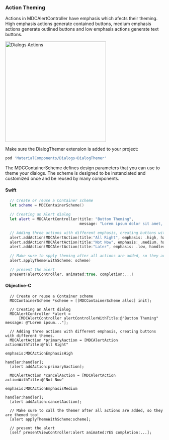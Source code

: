 ### Action Theming

Actions in MDCAlertController have emphasis which afects their theming.
High emphasis actions generate contained buttons, medium emphasis actions generate outlined buttons and low emphasis actions generate text buttons.

<div class="article__asset article__asset--screenshot">
  <img src="docs/assets/dialogButtons.png" alt="Dialogs Actions" width="320">
</div>

Make sure the DialogThemer extension is added to your project:

```bash
pod 'MaterialComponents/Dialogs+DialogThemer'
```

The MDCContainerScheme defines design parameters that you can use to theme your dialogs.  The scheme is designed to be instanciated and customized once and be reused by many components.

<!--<div class="material-code-render" markdown="1">-->
#### Swift
```swift
  // Create or reuse a Container scheme
  let scheme = MDCContainerScheme()

  // Creating an Alert dialog
  let alert = MDCAlertController(title: "Button Theming",
                                 message: "Lorem ipsum dolor sit amet, sit consectetur adipiscing")

  // Adding three actions with different emphasis, creating buttons with different themes.
  alert.addAction(MDCAlertAction(title:"All Right", emphasis: .high, handler: handler))
  alert.addAction(MDCAlertAction(title:"Not Now", emphasis: .medium, handler: handler))
  alert.addAction(MDCAlertAction(title:"Later", emphasis: .low, handler: handler))

  // Make sure to spply theming after all actions are added, so they are themed too!
  alert.applyTheme(withScheme: scheme)

  // present the alert
  present(alertController, animated:true, completion:...)
```

#### Objective-C

```objc
  // Create or reuse a Container scheme
  MDCContainerScheme *scheme = [[MDCContainerScheme alloc] init];

  // Creating an Alert dialog
  MDCAlertController *alert = 
      [MDCAlertController alertControllerWithTitle:@"Button Theming" message: @"Lorem ipsum..."];

  // Adding three actions with different emphasis, creating buttons with different themes.
  MDCAlertAction *primaryAaction = [MDCAlertAction actionWithTitle:@"All Right"
                                                          emphasis:MDCActionEmphasisHigh
                                                           handler:handler];
  [alert addAction:primaryAaction];

  MDCAlertAction *cancelAaction = [MDCAlertAction actionWithTitle:@"Not Now"
                                                         emphasis:MDCActionEmphasisMedium
                                                          handler:handler];
  [alert addAction:cancelAaction];

  // Make sure to call the themer after all actions are added, so they are themed too!
  [alert applyThemeWithScheme:scheme];

  // present the alert
  [self presentViewController:alert animated:YES completion:...];
```
<!--</div>-->